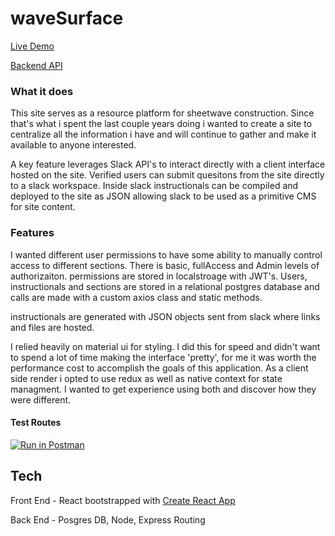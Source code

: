 # waveSurface

[Live Demo](http://afraid-offer.surge.sh/users)

[Backend API](https://wavesurface.herokuapp.com)

### What it does

This site serves as a resource platform for sheetwave construction. Since that's what i spent the last couple years doing i wanted to create a site to centralize all the information i have and will continue to gather and make it available to anyone interested.

A key feature leverages Slack API's to interact directly with a client interface hosted on the site. Verified users can submit quesitons from the site directly to a slack workspace. Inside slack instructionals can be compiled and deployed to the site as JSON allowing slack to be used as a primitive CMS for site content.

### Features

I wanted different user permissions to have some ability to manually control access to different sections. There is basic, fullAccess and Admin levels of authorizaiton. permissions are stored in localstroage with JWT's. Users, instructionals and sections are stored in a relational postgres database and calls are made with a custom axios class and static methods.

instructionals are generated with JSON objects sent from slack where links and files are hosted.

I relied heavily on material ui for styling. I did this for speed and didn't want to spend a lot of time making the interface 'pretty', for me it was worth the performance cost to accomplish the goals of this application. As a client side render i opted to use redux as well as native context for state managment. I wanted to get experience using both and discover how they were different.

#### Test Routes

[![Run in Postman](https://run.pstmn.io/button.svg)](https://app.getpostman.com/run-collection/c16b96f70bb4b6de0703)

## Tech

Front End - React bootstrapped with [Create React App](https://github.com/facebook/create-react-app)

Back End - Posgres DB, Node, Express Routing
